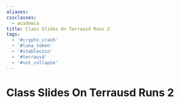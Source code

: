 ```yaml
---
aliases:
cssclasses:
  - academia
title: Class Slides On Terrausd Runs 2
tags:
  - '#crypto_crash'
  - '#luna_token'
  - '#stablecoin'
  - '#terrausd'
  - '#ust_collapse'
---
```

# Class Slides On Terrausd Runs 2
